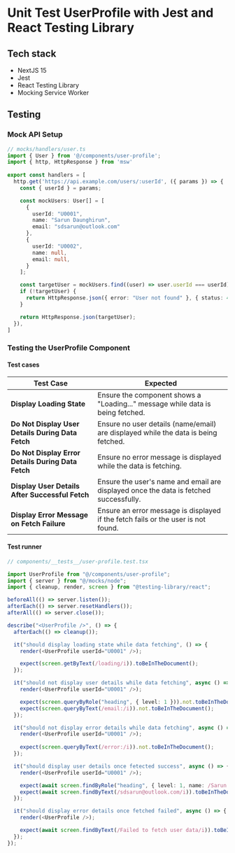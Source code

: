 # Unit Test UserProfile with Jest and React Testing Library

## Tech stack
- NextJS 15
- Jest
- React Testing Library
- Mocking Service Worker

## Testing
### Mock API Setup
```typescript
// mocks/handlers/user.ts
import { User } from '@/components/user-profile';
import { http, HttpResponse } from 'msw'
 
export const handlers = [
  http.get('https://api.example.com/users/:userId', ({ params }) => {
    const { userId } = params;

    const mockUsers: User[] = [
      {
        userId: "U0001",
        name: "Sarun Daunghirun",
        email: "sdsarun@outlook.com"
      },
      {
        userId: "U0002",
        name: null,
        email: null,
      }
    ];

    const targetUser = mockUsers.find((user) => user.userId === userId);
    if (!targetUser) {
      return HttpResponse.json({ error: "User not found" }, { status: 404 });
    }

    return HttpResponse.json(targetUser);
  }),
]
```

### Testing the UserProfile Component

#### Test cases

| **Test Case**                                    | **Expected**                                                       |
|--------------------------------------------------|-----------------------------------------------------------------------|
| **Display Loading State**                        | Ensure the component shows a "Loading..." message while data is being fetched. |
| **Do Not Display User Details During Data Fetch**| Ensure no user details (name/email) are displayed while the data is being fetched. |
| **Do Not Display Error Details During Data Fetch**| Ensure no error message is displayed while the data is fetching.      |
| **Display User Details After Successful Fetch** | Ensure the user's name and email are displayed once the data is fetched successfully. |
| **Display Error Message on Fetch Failure**      | Ensure an error message is displayed if the fetch fails or the user is not found. |


#### Test runner

```typescript
// components/__tests__/user-profile.test.tsx

import UserProfile from "@/components/user-profile";
import { server } from "@/mocks/node";
import { cleanup, render, screen } from "@testing-library/react";

beforeAll(() => server.listen());
afterEach(() => server.resetHandlers());
afterAll(() => server.close());

describe("<UserProfile />", () => {
  afterEach(() => cleanup());

  it("should display loading state while data fetching", () => {
    render(<UserProfile userId="U0001" />);

    expect(screen.getByText(/loading/i)).toBeInTheDocument();
  });

  it("should not display user details while data fetching", async () => {
    render(<UserProfile userId="U0001" />);

    expect(screen.queryByRole("heading", { level: 1 })).not.toBeInTheDocument();
    expect(screen.queryByText(/email:/i)).not.toBeInTheDocument();
  });

  it("should not display error details while data fetching", async () => {
    render(<UserProfile userId="U0001" />);
    
    expect(screen.queryByText(/error:/i)).not.toBeInTheDocument();
  });

  it("should display user details once fetected success", async () => {
    render(<UserProfile userId="U0001" />);

    expect(await screen.findByRole("heading", { level: 1, name: /Sarun Daunghirun/i })).toBeInTheDocument();
    expect(await screen.findByText(/sdsarun@outlook.com/i)).toBeInTheDocument();
  });

  it("should display error details once fetched failed", async () => {
    render(<UserProfile />);

    expect(await screen.findByText(/Failed to fetch user data/i)).toBeInTheDocument();
  });
});

```